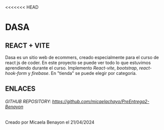 <<<<<<< HEAD
# DASA
## REACT + VITE
Dasa es un sitio web de ecommers, creado especialmente para el curso de react js de coder. 
En este proyecto se puede ver todo lo que estuvimos aprendiendo durante el curso. Implemento *React-vite*, *bootstrap*, *react-hook-form* y *firebase*.
En "tienda" se puede elegir por categoría. 

## ENLACES
###### GITHUB REPOSITORY:  https://github.com/micaelachayo/PreEntrega2-Benayon

Creado por Micaela Benayon el 21/04/2024
